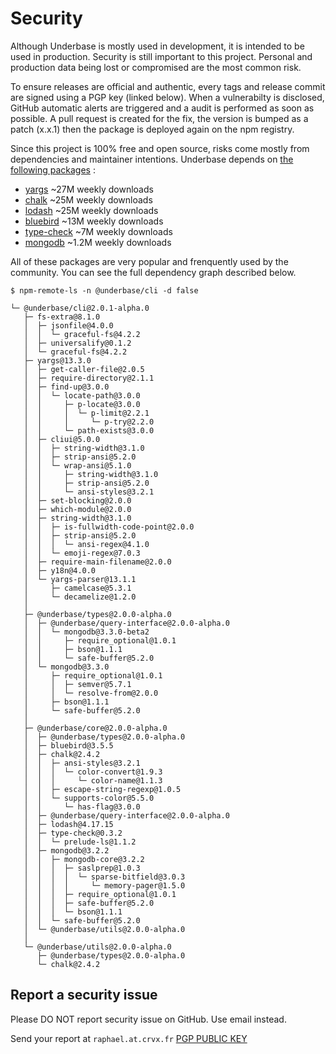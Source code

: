 # Security

Although Underbase is mostly used in development, it is intended to be used in production. Security is still important to this project. Personal and production data being lost or compromised are the most common risk.

To ensure releases are official and authentic, every tags and release commit are signed using a PGP key (linked below). When a vulnerabilty is disclosed, GitHub automatic alerts are triggered and a audit is performed as soon as possible. A pull request is created for the fix, the version is bumped as a patch (x.x.1) then the package is deployed again on the npm registry.

Since this project is 100% free and open source, risks come mostly from dependencies and maintainer intentions. Underbase depends on [the following packages](https://github.com/sundowndev/underbase/blob/develop/package.json#L79) :

- [yargs](https://www.npmjs.com/package/yargs) ~27M weekly downloads
- [chalk](https://www.npmjs.com/package/chalk) ~25M weekly downloads
- [lodash](https://www.npmjs.com/package/lodash) ~25M weekly downloads
- [bluebird](https://www.npmjs.com/package/bluebird) ~13M weekly downloads
- [type-check](https://www.npmjs.com/package/type-check) ~7M weekly downloads
- [mongodb](https://www.npmjs.com/package/mongodb) ~1.2M weekly downloads

All of these packages are very popular and frenquently used by the community. You can see the full dependency graph described below.

```
$ npm-remote-ls -n @underbase/cli -d false

└─ @underbase/cli@2.0.1-alpha.0
   ├─ fs-extra@8.1.0
   │  ├─ jsonfile@4.0.0
   │  │  └─ graceful-fs@4.2.2
   │  ├─ universalify@0.1.2
   │  └─ graceful-fs@4.2.2
   ├─ yargs@13.3.0
   │  ├─ get-caller-file@2.0.5
   │  ├─ require-directory@2.1.1
   │  ├─ find-up@3.0.0
   │  │  └─ locate-path@3.0.0
   │  │     ├─ p-locate@3.0.0
   │  │     │  └─ p-limit@2.2.1
   │  │     │     └─ p-try@2.2.0
   │  │     └─ path-exists@3.0.0
   │  ├─ cliui@5.0.0
   │  │  ├─ string-width@3.1.0
   │  │  ├─ strip-ansi@5.2.0
   │  │  └─ wrap-ansi@5.1.0
   │  │     ├─ string-width@3.1.0
   │  │     ├─ strip-ansi@5.2.0
   │  │     └─ ansi-styles@3.2.1
   │  ├─ set-blocking@2.0.0
   │  ├─ which-module@2.0.0
   │  ├─ string-width@3.1.0
   │  │  ├─ is-fullwidth-code-point@2.0.0
   │  │  ├─ strip-ansi@5.2.0
   │  │  │  └─ ansi-regex@4.1.0
   │  │  └─ emoji-regex@7.0.3
   │  ├─ require-main-filename@2.0.0
   │  ├─ y18n@4.0.0
   │  └─ yargs-parser@13.1.1
   │     ├─ camelcase@5.3.1
   │     └─ decamelize@1.2.0
   │
   ├─ @underbase/types@2.0.0-alpha.0
   │  ├─ @underbase/query-interface@2.0.0-alpha.0
   │  │  └─ mongodb@3.3.0-beta2
   │  │     ├─ require_optional@1.0.1
   │  │     ├─ bson@1.1.1
   │  │     └─ safe-buffer@5.2.0
   │  └─ mongodb@3.3.0
   │     ├─ require_optional@1.0.1
   │     │  ├─ semver@5.7.1
   │     │  └─ resolve-from@2.0.0
   │     ├─ bson@1.1.1
   │     └─ safe-buffer@5.2.0
   │
   ├─ @underbase/core@2.0.0-alpha.0
   │  ├─ @underbase/types@2.0.0-alpha.0
   │  ├─ bluebird@3.5.5
   │  ├─ chalk@2.4.2
   │  │  ├─ ansi-styles@3.2.1
   │  │  │  └─ color-convert@1.9.3
   │  │  │     └─ color-name@1.1.3
   │  │  ├─ escape-string-regexp@1.0.5
   │  │  └─ supports-color@5.5.0
   │  │     └─ has-flag@3.0.0
   │  ├─ @underbase/query-interface@2.0.0-alpha.0
   │  ├─ lodash@4.17.15
   │  ├─ type-check@0.3.2
   │  │  └─ prelude-ls@1.1.2
   │  ├─ mongodb@3.2.2
   │  │  ├─ mongodb-core@3.2.2
   │  │  │  ├─ saslprep@1.0.3
   │  │  │  │  └─ sparse-bitfield@3.0.3
   │  │  │  │     └─ memory-pager@1.5.0
   │  │  │  ├─ require_optional@1.0.1
   │  │  │  ├─ safe-buffer@5.2.0
   │  │  │  └─ bson@1.1.1
   │  │  └─ safe-buffer@5.2.0
   │  └─ @underbase/utils@2.0.0-alpha.0
   │
   └─ @underbase/utils@2.0.0-alpha.0
      ├─ @underbase/types@2.0.0-alpha.0
      └─ chalk@2.4.2
```

## Report a security issue

Please DO NOT report security issue on GitHub. Use email instead.

Send your report at `raphael.at.crvx.fr` [PGP PUBLIC KEY](https://crvx.fr/publickey.asc)

